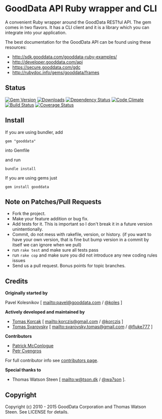 # GoodData API Ruby wrapper and CLI

A convenient Ruby wrapper around the GoodData RESTful API. The gem comes in two flavors.
It has a CLI client and it is a library which you can integrate into your application.

The best documentation for the GoodData API can be found using these resources:

 * http://sdk.gooddata.com/gooddata-ruby-examples/
 * http://developer.gooddata.com/api
 * https://secure.gooddata.com/gdc
 * http://rubydoc.info/gems/gooddata/frames

## Status

[![Gem Version](https://badge.fury.io/rb/gooddata.png)](http://badge.fury.io/rb/gooddata)
[![Downloads](http://img.shields.io/gem/dt/gooddata.svg)](http://rubygems.org/gems/gooddata)
[![Dependency Status](https://gemnasium.com/gooddata/gooddata-ruby.png)](https://gemnasium.com/gooddata/gooddata-ruby)
[![Code Climate](https://codeclimate.com/github/gooddata/gooddata-ruby.png)](https://codeclimate.com/github/gooddata/gooddata-ruby)
[![Build Status](https://travis-ci.org/gooddata/gooddata-ruby.png)](https://travis-ci.org/gooddata/gooddata-ruby)
[![Coverage Status](https://coveralls.io/repos/gooddata/gooddata-ruby/badge.png)](https://coveralls.io/r/gooddata/gooddata-ruby)

## Install

If you are using bundler, add

    gem "gooddata"

into Gemfile

and run

    bundle install

If you are using gems just

    gem install gooddata

## Note on Patches/Pull Requests
 
* Fork the project.
* Make your feature addition or bug fix.
* Add tests for it. This is important so I don't break it in a
  future version unintentionally.
* Commit, do not mess with rakefile, version, or history.
  (if you want to have your own version, that is fine but bump version in a commit by itself we can ignore when we pull)
* run `rake test` and make sure all tests pass
* run `rake cop` and make sure you did not introduce any new coding rules issues
* Send us a pull request. Bonus points for topic branches.

## Credits

**Originally started by**

Pavel Kolesnikov [ <mailto:pavel@gooddata.com> / [@koles](http://twitter.com/koles) ] 

**Actively developed and maintained by**

- [Tomas Korcak](https://github.com/korczis) [ <mailto:korczis@gmail.com> / [@korczis](http://twitter.com/korczis) ] 
- [Tomas Svarovsky](https://github.com/fluke777) [ <mailto:svarovsky.tomas@gmail.com> / [@fluke777](http://twitter.com/fluke777) ]

**Contributors**

- [Patrick McConlogue](https://github.com/thnkr/)
- [Petr Cvengros](https://github.com/cvengros)

For full contributor info see [contributors page](https://github.com/gooddata/gooddata-ruby/graphs/contributors).

**Special thanks to**

- Thomas Watson Steen [ <mailto:w@tson.dk> / [@wa7son](http://twitter.com/wa7son) ].

## Copyright

Copyright (c) 2010 - 2015 GoodData Corporation and Thomas Watson Steen. See LICENSE for details.

